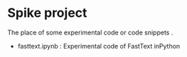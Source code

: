 # Spike project

The place of some experimental code or code snippets .

- fasttext.ipynb : Experimental code of FastText inPython